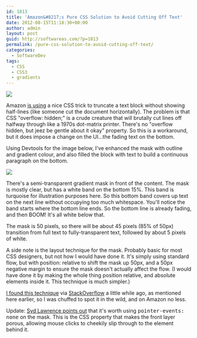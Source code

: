 ```yaml
---
id: 1813
title: 'Amazon&#8217;s Pure CSS Solution to Avoid Cutting Off Text'
date: 2012-08-15T11:18:30+00:00
author: admin
layout: post
guid: http://softwareas.com/?p=1813
permalink: /pure-css-solution-to-avoid-cutting-off-text/
categories:
  - SoftwareDev
tags:
  - CSS
  - CSS3
  - gradients
---
```

<a href='http://i.imgur.com/jfIL4.png'>![](http://i.imgur.com/jfIL4.png)</a>

Amazon [is using](http://www.amazon.co.uk/CompTIA-Certification-Seventh-220-701-220-702/dp/0071701338/ref=sr_1_15?s=books&ie=UTF8&qid=1345027069&sr=1-15) a nice CSS trick to truncate a text block without showing half-lines (like someone cut the document horizontally). The problem is that CSS "overflow: hidden;" is a crude creature that will brutally cut lines off halfway through like a 1970s dot-matrix printer. There's no "overflow hidden, but jeez be gentle about it okay" property. So this is a workaround, but it does impose a change on the UI...the fading text on the bottom.

Using Devtools for the image below, I've enhanced the mask with outline and gradient colour, and also filled the block with text to build a continuous paragraph on the bottom.

<a href='http://i.imgur.com/hUC6h.png'>![](http://i.imgur.com/hUC6h.png)</a>

There's a semi-transparent gradient mask in front of the content. The mask is mostly clear, but has a white band on the bottom 15%. This band is turquoise for illustration purposes here. So this bottom band covers up text on the next line without occupying too much whitespace. You'll notice the band starts where the bottom line ends. So the bottom line is already fading, and then BOOM! It's all white below that.

The mask is 50 pixels, so there will be about 45 pixels (85% of 50px) transition from full text to fully-transparent text, followed by about 5 pixels of white.

A side note is the layout technique for the mask. Probably basic for most CSS designers, but not how I would have done it. It's simply using standard flow, but with position: relative to shift the mask up 50px, and a 50px negative margin to ensure the mask doesn't actually affect the flow. (I would have done it by making the whole thing position relative, and absolute elements inside it. This technique is much simpler.)

[I found this technique](https://plus.google.com/106413090159067280619/posts/PUsQmbh68rr) via [StackOverflow](http://stackoverflow.com/questions/9776627/set-div-height-so-text-is-not-cut-or-sliced-horizontally) a little while ago, as mentioned here earlier, so I was chuffed to spot it in the wild, and on Amazon no less.

Update: [Syd Lawrence points out](http://twitter.com/sydlawrence/statuses/235854202180612096) that it's worth using <tt>pointer-events: none</tt> on the mask. This is the CSS property that makes the front layer porous, allowing mouse clicks to cheekily slip through to the element behind it.